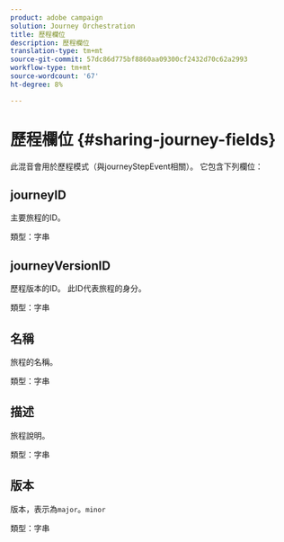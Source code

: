 ```yaml
---
product: adobe campaign
solution: Journey Orchestration
title: 歷程欄位
description: 歷程欄位
translation-type: tm+mt
source-git-commit: 57dc86d775bf8860aa09300cf2432d70c62a2993
workflow-type: tm+mt
source-wordcount: '67'
ht-degree: 8%

---
```



# 歷程欄位 {#sharing-journey-fields}

此混音會用於歷程模式（與journeyStepEvent相關）。 它包含下列欄位：

## journeyID

主要旅程的ID。

類型：字串

## journeyVersionID

歷程版本的ID。 此ID代表旅程的身分。

類型：字串

## 名稱

旅程的名稱。

類型：字串

## 描述

旅程說明。

類型：字串

## 版本

版本，表示為`major`。`minor`

類型：字串